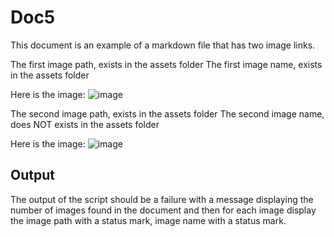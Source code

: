 # Doc5

This document is an example of a markdown file that has two image links.

The first image path, exists in the assets folder
The first image name, exists in the assets folder

Here is the image:
![image](../assets/image1.png)

The second image path, exists in the assets folder
The second image name, does NOT exists in the assets folder

Here is the image:
![image](../assets/image_not_found.png)

## Output

The output of the script should be a failure with a message displaying the number of images found in the document and then for each image display the image path with a status mark, image name with a status mark.
